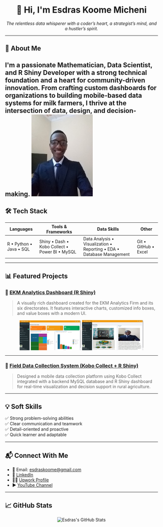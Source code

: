 <h1 align="center">👋 Hi, I'm Esdras Koome Micheni</h1>

<p align="center">
  <em>The relentless data whisperer with a coder’s heart, a strategist’s mind, and a hustler’s spirit.</em>
</p>

---

## 🚀 About Me

I'm a passionate **Mathematician**, **Data Scientist**, and **R Shiny Developer** with a strong technical foundation and a heart for community-driven innovation. From crafting custom dashboards for organizations to building mobile-based data systems for milk farmers, I thrive at the intersection of data, design, and decision-making.
<img src="images/esdraskoome.jpg" width="40%" alt="Esdras Koome Micheni">
---

## 🛠️ Tech Stack

| Languages | Tools & Frameworks | Data Skills | Other |
|----------|-------------------|-------------|-------|
| R • Python • Java • SQL | Shiny • Dash • Kobo Collect • Power BI • MySQL | Data Analysis • Visualization • Reporting • EDA • Database Management | Git • GitHub • Excel |

---

## 📊 Featured Projects

### 🔷 [EKM Analytics Dashboard (R Shiny)](https://github.com/ekomsaye/EKM-ANALYTICS-FIRM-R-SHINY-DASHBOARD)

> A visually rich dashboard created for the EKM Analytics Firm and its six directorates. It features interactive charts, customized info boxes, and value boxes with a modern UI.

<div align="center">
  <img src="images/home.jpg" width="40%" alt="EKM Dashboard Home Screenshot">
  <img src="images/executive.jpg" width="40%" alt="Executive Page Screenshot">
</div>

---

### 📱 [Field Data Collection System (Kobo Collect + R Shiny)](https://github.com/EsdrasMicheni/field-data-collection-kobo)

> Designed a mobile data collection platform using Kobo Collect integrated with a backend MySQL database and R Shiny dashboard for real-time visualization and decision support in rural agriculture.

---

## 💡 Soft Skills

✅ Strong problem-solving abilities  
✅ Clear communication and teamwork  
✅ Detail-oriented and proactive  
✅ Quick learner and adaptable

---

## 📬 Connect With Me

- 📧 Email: [esdraskoome@gmail.com](mailto:esdraskoome@gmail.com)  
- 💼 [LinkedIn](https://www.linkedin.com/in/esdras-koome-micheni-106651338/)  
- 🧑‍💻 [Upwork Profile](https://www.upwork.com/freelancers/~01bbdaff1dc6ce0241)  
- ▶️ [YouTube Channel](https://www.youtube.com/channel/UCBhBTBAanuBNiQs3r7mwDmA)

---

## 📈 GitHub Stats

<p align="center">
  <img src="https://github-readme-stats.vercel.app/api?username=ekomsaye&show_icons=true&theme=default" alt="Esdras's GitHub Stats">
</p>

